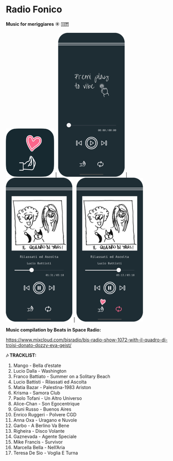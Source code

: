 #  Radio Fonico

#### Music for meriggiares ☀️ 🇮🇹

<img src="radiofonico/Assets.xcassets/Screenshots/appstore.imageset/appstore.png" alt="launch screen screenshot" width="150" height="150"/> |
<img src="radiofonico/Assets.xcassets/Screenshots/01.imageset/01.png" alt="premi play screenshot" width="207" height="448"/> |
<img src="radiofonico/Assets.xcassets/Screenshots/02.imageset/02.png" alt="music player screenshot" width="207" height="448"/> |
<img src="radiofonico/Assets.xcassets/Screenshots/03.imageset/03.png" alt="music player with active icons screenshot" width="207" height="448"/>

**Music compilation by Beats in Space Radio:**

https://www.mixcloud.com/bisradio/bis-radio-show-1072-with-il-quadro-di-troisi-donato-dozzy-eva-geist/

**🎶 TRACKLIST:**
1. Mango - Bella d’estate 
2. Lucio Dalla - Washington 
3. Franco Battiato - Summer on a Solitary Beach 
4. Lucio Battisti - Rilassati ed Ascolta 
5. Matia Bazar - Palestina-1983 Ariston
6. Krisma - Samora Club
7. Paolo Tofani - Un Altro Universo 
8. Alice-Chan - Son Egocentrique 
9. Giuni Russo - Buenos Aires
10. Enrico Ruggeri - Polvere CGD
11. Anna Oxa - Uragano e Nuvole 
12. Garbo - A Berlino Va Bene 
13. Righeira - Disco Volante 
14. Gaznevada - Agente Speciale 
15. Mike Francis - Survivor
16. Marcella Bella - Nell’Aria 
17. Teresa De Sio - Voglia E Turna
